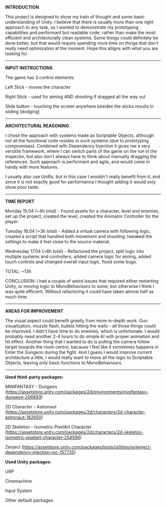 <b>INTRODUCTION</b>

This project is designed to show my train of thought and some basic understanding of Unity.
I believe that there is usually more than one right approach to any task, so I wanted to
demonstrate my prototyping capabilities and performant but readable code, rather than make
the most efficient and architecturally clean systems. Some things could definitely be done
better, but that would require spending more time on things that don't really need optimization
at the moment. Hope this alligns with what you are looking for.

-------------------------

<b>INPUT INSTRUCTIONS</b>

The game has 3 control elements:

<p>Left Stick - moves the character</p>
<p>Right Stick - used for aiming AND shooting if dragged all the way out</p>
<p>Slide button - touching the screen anywhere besides the sticks results in sliding (dodging)</p>

-------------------------

<b>ARCHITECTURAL REASONING</b>

I chose the approach with systems made as Scriptable Objects, although not all the functional
code resides in such systems (due to prototyping compromises). Combined with Dependency Injection
it gives me a very versitile framework, where I can switch parts of the game on the run in
the inspector, but also don't always have to think about manually dragging the references.
Such approach is performant and agile, and would come in handy with more features.

I usually also use UniRx, but in this case I wouldn't really benefit from it, and since it is
not exactly good for performance I thought adding it would only show poor taste.

-------------------------

<b>TIME REPORT</b>

Monday 15.04 (~4h total) - Found assets for a character, level and enemies, set up the project, created the level,
created the Animator Controller for the player.

Tuesday 16.04 (~3h total) - Added a virtual camera with following logic, created a script that handled both
movement and shooting, tweaked the settings to make it feel close to the source material.

Wednesday 17.04 (~6h total) - Refactored the project, split logic into multiple systems and controllers,
added camera logic for aiming, added touch controls and changed overall input logic, fixed some bugs.

TOTAL: ~13h

CONCLUSION: I had a couple of weird issues that required either restarting Unity, or moving logic to
MonoBehaviours to solve, but otherwise I think I was quite efficient. Without refactoring it could have
taken almost half as much time.

-------------------------

<b>AREAS FOR IMPROVEMENT</b>

The visual aspect could benefit greatly from more in-depth work. Gun visualization, muzzle flash, bullets
hitting the walls - all those things could be improved.
I didn't have time to do enemies, which is unfortunate. I would probably need another 2-4 hours to do
simple AI with proper animation and hit effect.
Another thing that I wanted to do is pulling the camera follow target towards the room centre, because
I feel like it sometimes happens in Enter the Gungeon during the fight.
And I guess I would improve current architecture a little, I would really want to move all the logic to
Scriptable Objects, leaving only basic functions to MonoBehaviours.

-------------------------

<b>Used third-party packages:</b>

MINIFANTASY - Dungeon (https://assetstore.unity.com/packages/2d/environments/minifantasy-dungeon-206693)

2D Character - Astronaut (https://assetstore.unity.com/packages/2d/characters/2d-character-astronaut-182650)

2D Skeleton - Isometric PixelArt Character (https://assetstore.unity.com/packages/2d/characters/2d-skeleton-isometric-pixelart-character-254596)

Zenject (https://assetstore.unity.com/packages/tools/utilities/extenject-dependency-injection-ioc-157735)


<b>Used Unity packages:</b>

URP

Cinemachine

Input System

Other default packages
